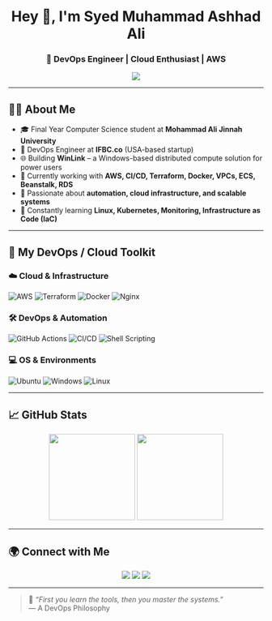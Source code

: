 <h1 align="center">Hey 👋, I'm Syed Muhammad Ashhad Ali</h1>
<h3 align="center">🚀 DevOps Engineer | Cloud Enthusiast | AWS </h3>

<p align="center">
  <img src="https://readme-typing-svg.demolab.com?font=Fira+Code&pause=1000&center=true&vCenter=true&width=500&lines=AWS+Cloud+Engineer+%7C+DevOps+Intern;CI%2FCD+Pipeline+Specialist+%7C+GitHub+Actions;Final+Year+CS+Student+%40+MAJU;Lover+of+Automation%2C+Cloud%2C+and+Linux" />
</p>

---

## 🧑‍💻 About Me

- 🎓 Final Year Computer Science student at **Mohammad Ali Jinnah University**
- 💼 DevOps Engineer at **IFBC.co** (USA-based startup)
- 🌐 Building **WinLink** – a Windows-based distributed compute solution for power users
- 🧠 Currently working with **AWS, CI/CD, Terraform, Docker, VPCs, ECS, Beanstalk, RDS**
- 🔄 Passionate about **automation, cloud infrastructure, and scalable systems**
- 🌱 Constantly learning **Linux, Kubernetes, Monitoring, Infrastructure as Code (IaC)**

---

## 🚀 My DevOps / Cloud Toolkit

### ☁️ Cloud & Infrastructure
![AWS](https://img.shields.io/badge/AWS-%23FF9900.svg?logo=amazon-aws&logoColor=white)
![Terraform](https://img.shields.io/badge/Terraform-%235835CC.svg?logo=terraform&logoColor=white)
![Docker](https://img.shields.io/badge/Docker-%230db7ed.svg?logo=docker&logoColor=white)
![Nginx](https://img.shields.io/badge/Nginx-%23009639.svg?logo=nginx&logoColor=white)

### 🛠️ DevOps & Automation
![GitHub Actions](https://img.shields.io/badge/GitHub%20Actions-2088FF?logo=github-actions&logoColor=white)
![CI/CD](https://img.shields.io/badge/CI%2FCD-%23121011.svg?logo=git&logoColor=white)
![Shell Scripting](https://img.shields.io/badge/Bash-%23121011.svg?logo=gnu-bash&logoColor=white)

### 💻 OS & Environments
![Ubuntu](https://img.shields.io/badge/Ubuntu-E95420?logo=ubuntu&logoColor=white)
![Windows](https://img.shields.io/badge/Windows-0078D6?logo=windows&logoColor=white)
![Linux](https://img.shields.io/badge/Linux-FCC624?logo=linux&logoColor=black)

---

## 📈 GitHub Stats

<p align="center">
  <img src="https://github-readme-stats.vercel.app/api?username=ashhadali01&show_icons=true&theme=radical" height="170" />
  <img src="https://github-readme-stats.vercel.app/api/top-langs/?username=ashhadali01&layout=compact&theme=radical" height="170" />
</p>

---

## 🌍 Connect with Me

<p align="center">
  <a href="https://linkedin.com/in/syedashhadali" target="_blank"><img src="https://img.shields.io/badge/LinkedIn-%230077B5.svg?style=for-the-badge&logo=linkedin&logoColor=white" /></a>
  <a href="mailto:syedashhad.cs@gmail.com"><img src="https://img.shields.io/badge/Gmail-D14836?style=for-the-badge&logo=gmail&logoColor=white" /></a>
  <a href="https://github.com/ashhadali01"><img src="https://img.shields.io/badge/GitHub-%23121011.svg?style=for-the-badge&logo=github&logoColor=white" /></a>
</p>

---

> 🧠 *“First you learn the tools, then you master the systems.”*  
> — A DevOps Philosophy
